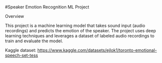 #Speaker Emotion Recognition ML Project

Overview

This project is a machine learning model that takes sound input (audio recordings) and predicts the emotion of the speaker. The project uses deep learning techniques and leverages a dataset of labeled audio recordings to train and evaluate the model.

Kaggle dataset: https://www.kaggle.com/datasets/ejlok1/toronto-emotional-speech-set-tess

 
